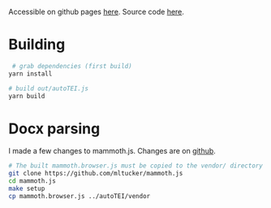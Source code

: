 Accessible on github pages [here](https://mltucker.github.io/autoTEI/). Source code [here](https://github.com/mltucker/autoTEI/).

# Building

```bash
 # grab dependencies (first build)
yarn install

# build out/autoTEI.js
yarn build
```

# Docx parsing

I made a few changes to mammoth.js. Changes are on [github](https://github.com/mltucker/mammoth.js).

```bash
# The built mammoth.browser.js must be copied to the vendor/ directory
git clone https://github.com/mltucker/mammoth.js
cd mammoth.js
make setup
cp mammoth.browser.js ../autoTEI/vendor
```
